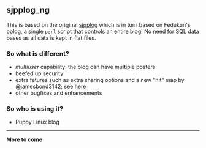 ## sjpplog_ng

This is based on the original [sjpplog](http://pplog.scottjarvis.com/)
which is in turn based on Fedukun's [pplog](https://code.google.com/archive/p/pplog/),
a single `perl` script that controls an entire blog! No need for SQL data bases
as all data is kept in flat files.

### So what is different? 

 - _multiuser_ capability: the blog can have multiple posters
 - beefed up security
 - extra fetures such as extra sharing options and a new "hit" map by @jamesbond3142;
 see [here](http://www.lightofdawn.org/blog/?viewDetailed=00030)
 - other bugfixes and enhancements
 
### So who is using it?

 - Puppy Linux blog

---

**More to come**
